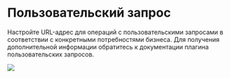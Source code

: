 # **Пользовательский запрос**

Настройте URL-адрес для операций с пользовательскими запросами в соответствии с конкретными потребностями бизнеса. Для получения дополнительной информации обратитесь к документации плагина пользовательских запросов.

![](https://static-docs.nocobase.com/69d610904dbec87ef719e5345915f5a2.png)
